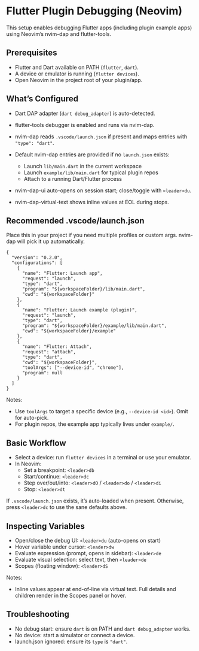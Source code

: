 # Flutter Plugin Debugging (Neovim)

This setup enables debugging Flutter apps (including plugin example apps) using Neovim’s nvim-dap and flutter-tools.

## Prerequisites

- Flutter and Dart available on PATH (`flutter`, `dart`).
- A device or emulator is running (`flutter devices`).
- Open Neovim in the project root of your plugin/app.

## What’s Configured

- Dart DAP adapter (`dart debug_adapter`) is auto-detected.
- flutter-tools debugger is enabled and runs via nvim-dap.
- nvim-dap reads `.vscode/launch.json` if present and maps entries with `"type": "dart"`.
- Default nvim-dap entries are provided if no `launch.json` exists:
  - Launch `lib/main.dart` in the current workspace
  - Launch `example/lib/main.dart` for typical plugin repos
  - Attach to a running Dart/Flutter process

- nvim-dap-ui auto-opens on session start; close/toggle with `<leader>du`.
- nvim-dap-virtual-text shows inline values at EOL during stops.

## Recommended .vscode/launch.json

Place this in your project if you need multiple profiles or custom args. nvim-dap will pick it up automatically.

```
{
  "version": "0.2.0",
  "configurations": [
    {
      "name": "Flutter: Launch app",
      "request": "launch",
      "type": "dart",
      "program": "${workspaceFolder}/lib/main.dart",
      "cwd": "${workspaceFolder}"
    },
    {
      "name": "Flutter: Launch example (plugin)",
      "request": "launch",
      "type": "dart",
      "program": "${workspaceFolder}/example/lib/main.dart",
      "cwd": "${workspaceFolder}/example"
    },
    {
      "name": "Flutter: Attach",
      "request": "attach",
      "type": "dart",
      "cwd": "${workspaceFolder}",
      "toolArgs": ["--device-id", "chrome"],
      "program": null
    }
  ]
}
```

Notes:
- Use `toolArgs` to target a specific device (e.g., `--device-id <id>`). Omit for auto-pick.
- For plugin repos, the example app typically lives under `example/`.

## Basic Workflow

- Select a device: run `flutter devices` in a terminal or use your emulator.
- In Neovim:
  - Set a breakpoint: `<leader>db`
  - Start/continue: `<leader>dc`
  - Step over/out/into: `<leader>dO` / `<leader>do` / `<leader>di`
  - Stop: `<leader>dt`

If `.vscode/launch.json` exists, it’s auto-loaded when present. Otherwise, press `<leader>dc` to use the sane defaults above.

## Inspecting Variables

- Open/close the debug UI: `<leader>du` (auto-opens on start)
- Hover variable under cursor: `<leader>dw`
- Evaluate expression (prompt, opens in sidebar): `<leader>de`
- Evaluate visual selection: select text, then `<leader>de`
- Scopes (floating window): `<leader>dS`

Notes:
- Inline values appear at end-of-line via virtual text. Full details and children render in the Scopes panel or hover.


## Troubleshooting

- No debug start: ensure `dart` is on PATH and `dart debug_adapter` works.
- No device: start a simulator or connect a device.
- launch.json ignored: ensure its `type` is `"dart"`.
